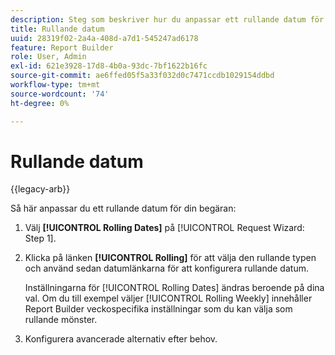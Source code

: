 ```yaml
---
description: Steg som beskriver hur du anpassar ett rullande datum för din begäran.
title: Rullande datum
uuid: 28319f02-2a4a-408d-a7d1-545247ad6178
feature: Report Builder
role: User, Admin
exl-id: 621e3928-17d8-4b0a-93dc-7bf1622b16fc
source-git-commit: ae6ffed05f5a33f032d0c7471ccdb1029154ddbd
workflow-type: tm+mt
source-wordcount: '74'
ht-degree: 0%

---
```


# Rullande datum

{{legacy-arb}}

Så här anpassar du ett rullande datum för din begäran:

1. Välj **[!UICONTROL Rolling Dates]** på [!UICONTROL Request Wizard: Step 1].
1. Klicka på länken **[!UICONTROL Rolling]** för att välja den rullande typen och använd sedan datumlänkarna för att konfigurera rullande datum.

   Inställningarna för [!UICONTROL Rolling Dates] ändras beroende på dina val. Om du till exempel väljer [!UICONTROL Rolling Weekly] innehåller Report Builder veckospecifika inställningar som du kan välja som rullande mönster.

1. Konfigurera avancerade alternativ efter behov.
